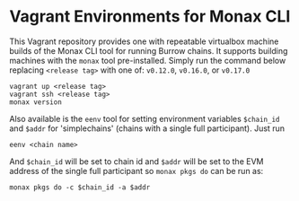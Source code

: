 # Vagrant Environments for Monax CLI
This Vagrant repository provides one with repeatable virtualbox machine builds
of the Monax CLI tool for running Burrow chains. It supports building machines
with the `monax` tool pre-installed. Simply run the command below replacing
`<release tag>` with one of: `v0.12.0`, `v0.16.0`, or `v0.17.0`

```shell
vagrant up <release tag>
vagrant ssh <release tag>
monax version
```
Also available is the `eenv` tool for setting environment variables `$chain_id`
and `$addr` for 'simplechains' (chains with a single full participant). Just run

```shell
eenv <chain name>
```

And `$chain_id` will be set to chain id and `$addr` will be set to the EVM address of
the single full participant so `monax pkgs do` can be run as:

```shell
monax pkgs do -c $chain_id -a $addr
```

